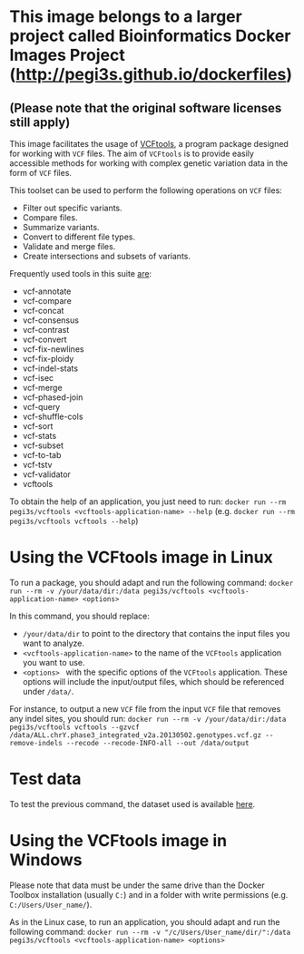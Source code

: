 # This image belongs to a larger project called Bioinformatics Docker Images Project (http://pegi3s.github.io/dockerfiles)
## (Please note that the original software licenses still apply)

This image facilitates the usage of [VCFtools](https://vcftools.github.io/index.html), a program package designed for working with `VCF` files. The aim of `VCFtools` is to provide easily accessible methods for working with complex genetic variation data in the form of `VCF` files.

This toolset can be used to perform the following operations on `VCF` files:

- Filter out specific variants.
- Compare files.
- Summarize variants.
- Convert to different file types.
- Validate and merge files.
- Create intersections and subsets of variants.

Frequently used tools in this suite [are](http://vcftools.sourceforge.net/man_latest.html):

- vcf-annotate
- vcf-compare
- vcf-concat
- vcf-consensus
- vcf-contrast
- vcf-convert
- vcf-fix-newlines
- vcf-fix-ploidy
- vcf-indel-stats
- vcf-isec
- vcf-merge
- vcf-phased-join
- vcf-query
- vcf-shuffle-cols
- vcf-sort
- vcf-stats
- vcf-subset
- vcf-to-tab
- vcf-tstv
- vcf-validator
- vcftools

To obtain the help of an application, you just need to run:  `docker run --rm pegi3s/vcftools <vcftools-application-name> --help` (e.g. `docker run --rm pegi3s/vcftools vcftools --help`)

# Using the VCFtools image in Linux
To run a package, you should adapt and run the following command: `docker run --rm -v /your/data/dir:/data pegi3s/vcftools <vcftools-application-name> <options>`

In this command, you should replace:
- `/your/data/dir` to point to the directory that contains the input files you want to analyze.
- `<vcftools-application-name>` to the name of the `VCFtools` application you want to use.
- `<options> ` with the specific options of the `VCFtools` application. These options will include the input/output files, which should be referenced under `/data/`.

For instance, to output a new `VCF` file from the input `VCF` file that removes any indel sites, you should run: `docker run --rm -v /your/data/dir:/data pegi3s/vcftools vcftools --gzvcf /data/ALL.chrY.phase3_integrated_v2a.20130502.genotypes.vcf.gz --remove-indels --recode --recode-INFO-all --out /data/output`

# Test data
To test the previous command, the dataset used is available [here](http://ftp.1000genomes.ebi.ac.uk/vol1/ftp/release/20130502/ALL.chrY.phase3_integrated_v2a.20130502.genotypes.vcf.gz).

# Using the VCFtools image in Windows

Please note that data must be under the same drive than the Docker Toolbox installation (usually `C:`) and in a folder with write permissions (e.g. `C:/Users/User_name/`).

As in the Linux case, to run an application, you should adapt and run the following command: `docker run --rm -v "/c/Users/User_name/dir/":/data pegi3s/vcftools <vcftools-application-name> <options>`

